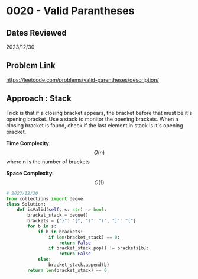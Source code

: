 # 0020 - Valid Parantheses

## Dates Reviewed
2023/12/30

## Problem Link

https://leetcode.com/problems/valid-parentheses/description/

## Approach : Stack

Trick is that if a closing bracket appears, the bracket before that must be it's opening bracket.
Use a stack to monitor the opening brackets. When a closing bracket is found, check if the last element in stack is it's opening bracket.

**Time Complexity**: $$O(n)$$
where n is the number of brackets

**Space Complexity**: $$O(1)$$

<TabItem value="python" label="Python">

```python
# 2023/12/30
from collections import deque
class Solution:
    def isValid(self, s: str) -> bool:
        bracket_stack = deque()
        brackets = {"}": "{", ")": "(", "]": "["}
        for b in s:
            if b in brackets:
                if len(bracket_stack) == 0:
                    return False
                if bracket_stack.pop() != brackets[b]:
                    return False
            else:
                bracket_stack.append(b)
        return len(bracket_stack) == 0

```
</TabItem>
